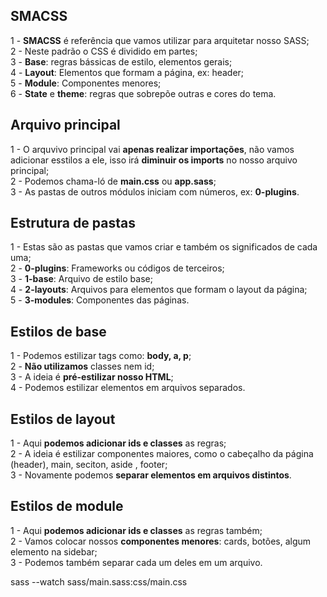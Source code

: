 ## SMACSS ##

1 - <b>SMACSS</b> é referência que vamos utilizar para arquitetar nosso SASS; <br>
2 - Neste padrão o CSS é dividido em partes; <br>
3 - <b>Base</b>: regras bássicas de estilo, elementos gerais; <br> 
4 - <b>Layout</b>: Elementos que formam a página, ex: header; <br>
5 - <b>Module</b>: Componentes menores; <br>
6 - <b>State</b> e <b>theme</b>: regras que sobrepõe outras e cores do tema.

## Arquivo principal ##

1 - O arquvivo principal vai <b>apenas realizar importações</b>, não vamos adicionar esstilos a ele, isso irá <b>diminuir os imports</b> no nosso arquivo principal; <br>
2 - Podemos chama-ló de <b>main.css</b> ou <b>app.sass</b>; <br>
3 - As pastas de outros módulos iniciam com números, ex: <b>0-plugins</b>.

## Estrutura de pastas ##

1 - Estas são as pastas que vamos criar e também os significados de cada uma; <br>
2 - <b>0-plugins</b>: Frameworks ou códigos de terceiros; <br>
3 - <b>1-base</b>: Arquivo de estilo base; <br>
4 - <b>2-layouts</b>: Arquivos para elementos que formam o layout da página; <br>
5 - <b>3-modules</b>: Componentes das páginas.

## Estilos de base ##

1 - Podemos estilizar tags como: <b>body, a, p</b>; <br>
2 - <b>Não utilizamos</b> classes nem id; <br>
3 - A ideia é <b>pré-estilizar nosso HTML</b>; <br>
4 - Podemos estilizar elementos em arquivos separados.

## Estilos de layout ##

1 - Aqui <b>podemos adicionar ids e classes</b> as regras; <br>
2 - A ideia é estilizar componentes maiores, como o cabeçalho da página (header), main, seciton, aside , footer; <br>
3 - Novamente podemos <b>separar elementos em arquivos distintos</b>.

## Estilos de module ##

1 - Aqui <b>podemos adicionar ids e classes</b> as regras também; <br>
2 - Vamos colocar nossos <b>componentes menores</b>: cards, botões, algum elemento na sidebar; <br>
3 - Podemos também separar cada um deles em um arquivo.

sass --watch sass/main.sass:css/main.css